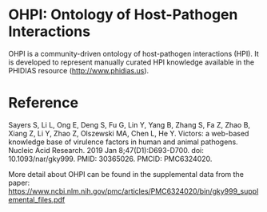 # OHPI: Ontology of Host-Pathogen Interactions

OHPI is a community-driven ontology of host-pathogen interactions (HPI). It is developed to represent manually curated HPI knowledge available in the PHIDIAS resource (http://www.phidias.us).

# Reference

Sayers S, Li L, Ong E, Deng S, Fu G, Lin Y, Yang B, Zhang S, Fa Z, Zhao B, Xiang Z, Li Y, Zhao Z, Olszewski MA, Chen L, He Y. Victors: a web-based knowledge base of virulence factors in human and animal pathogens. Nucleic Acid Research. 2019 Jan 8;47(D1):D693-D700. doi: 10.1093/nar/gky999. PMID: 30365026. PMCID: PMC6324020.

More detail about OHPI can be found in the supplemental data from the paper: https://www.ncbi.nlm.nih.gov/pmc/articles/PMC6324020/bin/gky999_supplemental_files.pdf
